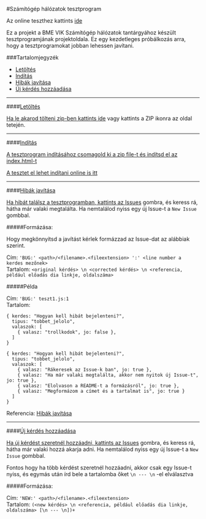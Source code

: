 #Számítógép hálózatok tesztprogram

Az online teszthez kattints [ide](http://bmejegyzet.github.com/szghalok-teszt)

Ez a projekt a BME VIK Számítógép hálózatok tantárgyához készült tesztprogramjának projektoldala.
Ez egy kezdetleges próbálkozás arra, hogy a tesztprogramokat jobban lehessen javítani.

###Tartalomjegyzék

- [Letöltés](#1)
- [Indítás](#2)
- [Hibák javítása](#3)
- [Új kérdés hozzáadása](#4)

---

####<a href="" name="1" id="1" />Letöltés

Ha le akarod tölteni zip-ben kattints [ide](https://github.com/bmejegyzet/szghalok-teszt/zipball/master) vagy kattints a ZIP ikonra az oldal tetején.

---

####<a href="" name="2" id="2" />Indítás

A tesztprogram indításához csomagold ki a zip file-t és indítsd el az index.html-t

A tesztet el lehet indítani online is [itt](http://bmejegyzet.github.com/szghalok-teszt)

---

####<a href="" name="3" id="3" />Hibák javítása

Ha hibát találsz a tesztprogramban, kattints az [Issues](https://github.com/bmejegyzet/szghalok-teszt/issues) gombra,
és keress rá, hátha már valaki megtalálta. Ha nemtalálod nyiss egy új Issue-t a `New Issue` gombbal.

#####Formázása:

Hogy megkönnyítsd a javítást kérlek formázzad az Issue-dat az alábbiak szerint.

Cím: `'BUG:' <path>/<filename>.<fileextension> ':' <line number a kerdes mezőnek>`  
Tartalom: `<original kérdés> \n <corrected kérdés> \n <referencia, például előadás dia linkje, oldalszáma>`

#####Példa

Cím: `'BUG:' teszt1.js:1`  
Tartalom: 

<pre><code>{ kerdes: "Hogyan kell hibát bejelenteni?",
  tipus: "tobbet_jelolo",
  valaszok: [
    { valasz: "trollkodok", jo: false },
  ]
}</code></pre>

<pre><code>{ kerdes: "Hogyan kell hibát bejelenteni?",
  tipus: "tobbet_jelolo",
  valaszok: [
    { valasz: "Rákeresek az Issue-k ban", jo: true },
    { valasz: "Ha már valaki megtalálta, akkor nem nyitok új Issue-t", jo: true },
    { valasz: "Elolvason a README-t a formázásról", jo: true },
    { valasz: "Megformázom a címet és a tartalmat is", jo: true }
  ]
}</code></pre>

Referencia: [Hibák javítása](https://github.com/bmejegyzet/szghalok-teszt/blob/master/README.md#3)

---

####<a href="" name="4" id="4" />Új kérdés hozzáadása

Ha új kérdést szeretnél hozzáadni, kattints az [Issues](https://github.com/bmejegyzet/szghalok-teszt/issues) gombra,
és keress rá, hátha már valaki hozzá akarja adni. Ha nemtalálod nyiss egy új Issue-t a `New Issue` gombbal.

Fontos hogy ha több kérdést szeretnél hozzáadni, akkor csak egy Issue-t nyiss, és egymás után írd bele a tartalomba őket `\n --- \n` -el elválasztva

#####Formázása:

Cím: `'NEW:' <path>/<filename>.<fileextension>`  
Tartalom: `(<new kérdés> \n <referencia, például előadás dia linkje, oldalszáma> [\n --- \n])+`


